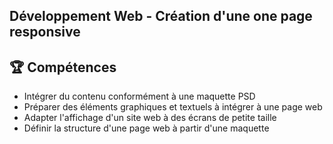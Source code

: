 ## Développement Web - Création d'une one page responsive

## 🏆 Compétences

* Intégrer du contenu conformément à une maquette PSD
* Préparer des éléments graphiques et textuels à intégrer à une page web
* Adapter l'affichage d'un site web à des écrans de petite taille
* Définir la structure d'une page web à partir d'une maquette
